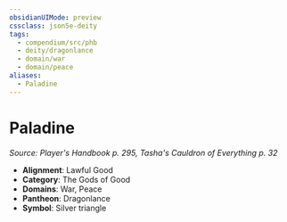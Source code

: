 ```yaml
---
obsidianUIMode: preview
cssclass: json5e-deity
tags:
  - compendium/src/phb
  - deity/dragonlance
  - domain/war
  - domain/peace
aliases:
  - Paladine
---
```

# Paladine
*Source: Player's Handbook p. 295, Tasha's Cauldron of Everything p. 32* 

- **Alignment**: Lawful Good
- **Category**: The Gods of Good
- **Domains**: War, Peace
- **Pantheon**: Dragonlance
- **Symbol**: Silver triangle